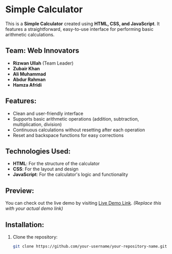 # Simple Calculator

This is a **Simple Calculator** created using **HTML, CSS, and JavaScript**. It features a straightforward, easy-to-use interface for performing basic arithmetic calculations.

## Team: Web Innovators
- **Rizwan Ullah** (Team Leader)
- **Zubair Khan**
- **Ali Muhammad**
- **Abdur Rahman**
- **Hamza Afridi**

## Features:
- Clean and user-friendly interface
- Supports basic arithmetic operations (addition, subtraction, multiplication, division)
- Continuous calculations without resetting after each operation
- Reset and backspace functions for easy corrections

## Technologies Used:
- **HTML**: For the structure of the calculator
- **CSS**: For the layout and design
- **JavaScript**: For the calculator's logic and functionality

## Preview:

You can check out the live demo by visiting [Live Demo Link](#). *(Replace this with your actual demo link)*

## Installation:

1. Clone the repository:
   ```bash
   git clone https://github.com/your-username/your-repository-name.git

